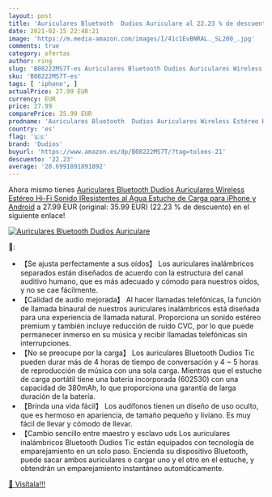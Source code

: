 ```yaml
---
layout: post
title: 'Auriculares Bluetooth  Dudios Auriculare al 22.23 % de descuento'
date: 2021-02-15 22:48:21
image: 'https://m.media-amazon.com/images/I/41c1EvBNRAL._SL200_.jpg'
comments: true
category: ofertas
author: ring
slug: 'B08222MS7T-es Auriculares Bluetooth Dudios Auriculares Wireless Estéreo...'
sku: 'B08222MS7T-es'
tags: [ 'iphone', ]
actualPrice: 27.99 EUR
currency: EUR
price: 27.99
comparePrice: 35.99 EUR
prodname: 'Auriculares Bluetooth  Dudios Auriculares Wireless Estéreo Hi-Fi Sonido IResistentes al Agua  Estuche de Carga para iPhone y Android'
country: 'es'
flag: '🇪🇸'
brand: 'Dudios'
buyurl: 'https://www.amazon.es/dp/B08222MS7T/?tag=tolees-21'
descuento: '22.23'
average: '28.6991891891892'
---
```


Ahora mismo tienes [Auriculares Bluetooth  Dudios Auriculares Wireless Estéreo Hi-Fi Sonido IResistentes al Agua  Estuche de Carga para iPhone y Android](https://www.amazon.es/dp/B08222MS7T/?tag=tolees-21) a 27.99 EUR (original: 35.99 EUR) (22.23 %  de descuento) en el siguiente enlace!

[![Auriculares Bluetooth  Dudios Auriculare](https://m.media-amazon.com/images/I/41c1EvBNRAL._SL200_.jpg)](https://www.amazon.es/dp/B08222MS7T/?tag=tolees-21)

🔎:

- 【Se ajusta perfectamente a sus oídos】 Los auriculares inalámbricos separados están diseñados de acuerdo con la estructura del canal auditivo humano, que es más adecuado y cómodo para nuestros oídos, y no se cae fácilmente.
- 【Calidad de audio mejorada】 Al hacer llamadas telefónicas, la función de llamada binaural de nuestros auriculares inalámbricos está diseñada para una experiencia de llamada natural. Proporciona un sonido estéreo premium y también incluye reducción de ruido CVC, por lo que puede permanecer inmerso en su música y recibir llamadas telefónicas sin interrupciones.
- 【No se preocupe por la carga】 Los auriculares Bluetooth Dudios Tic pueden durar más de 4 horas de tiempo de conversación y 4 ~ 5 horas de reproducción de música con una sola carga. Mientras que el estuche de carga portátil tiene una batería incorporada (602530) con una capacidad de 380mAh, lo que proporciona una garantía de larga duración de la batería.
- 【Brinda una vida fácil】 Los audífonos tienen un diseño de uso oculto, que es hermoso en apariencia, de tamaño pequeño y liviano. Es muy fácil de llevar y cómodo de llevar.
- 【Cambio sencillo entre maestro y esclavo uds Los auriculares inalámbricos Bluetooth Dudios Tic están equipados con tecnología de emparejamiento en un solo paso. Encienda su dispositivo Bluetooth, puede sacar ambos auriculares o cargar uno y el otro en el estuche, y obtendrán un emparejamiento instantáneo automáticamente.

[🛒 Visítala!!!](https://www.amazon.es/dp/B08222MS7T/?tag=tolees-21)
